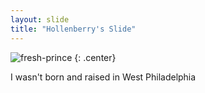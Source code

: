 ```yaml
---
layout: slide
title: "Hollenberry's Slide"
---
```


![fresh-prince](https://cloud.githubusercontent.com/assets/16547949/25400882/f44a7464-29c1-11e7-8f45-327d67cb961a.jpg)
{: .center}

I wasn't born and raised in West Philadelphia
